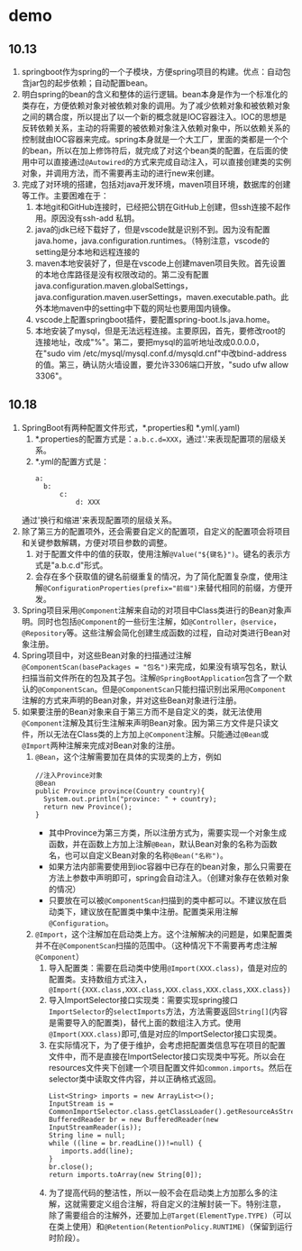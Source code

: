 # demo
## 10.13
1. springboot作为spring的一个子模块，方便spring项目的构建。优点：自动包含jar包的起步依赖；自动配置bean。
2. 明白spring的bean的含义和整体的运行逻辑。bean本身是作为一个标准化的类存在，方便依赖对象对被依赖对象的调用。为了减少依赖对象和被依赖对象之间的耦合度，所以提出了以一个新的概念就是IOC容器注入。IOC的思想是反转依赖关系，主动的将需要的被依赖对象注入依赖对象中，所以依赖关系的控制就由IOC容器来完成。spring本身就是一个大工厂，里面的类都是一个个的bean，所以在加上修饰符后，就完成了对这个bean类的配置，在后面的使用中可以直接通过`@Autowired`的方式来完成自动注入，可以直接创建类的实例对象，并调用方法，而不需要再主动的进行new来创建。
3. 完成了对环境的搭建，包括对java开发环境，maven项目环境，数据库的创建等工作。主要困难在于：
   1. 本地git和GitHub连接时，已经把公钥在GitHub上创建，但ssh连接不起作用。原因没有ssh-add 私钥。
   2. java的jdk已经下载好了，但是vscode就是识别不到。因为没有配置java.home，java.configuration.runtimes。（特别注意，vscode的setting是分本地和远程连接的
   3. maven本地安装好了，但是在vscode上创建maven项目失败。首先设置的本地仓库路径是没有权限改动的。第二没有配置java.configuration.maven.globalSettings，java.configuration.maven.userSettings，maven.executable.path。此外本地maven中的setting中下载的网址也要用国内镜像。
   4. vscode上配置springboot插件，要配置spring-boot.ls.java.home。
   5. 本地安装了mysql，但是无法远程连接。主要原因，首先，要修改root的连接地址，改成"%"。第二，要把mysql的监听地址改成0.0.0.0，在"sudo vim /etc/mysql/mysql.conf.d/mysqld.cnf"中改bind-address的值。第三，确认防火墙设置，要允许3306端口开放，"sudo ufw allow 3306"。


## 10.18
1. SpringBoot有两种配置文件形式，*.properties和 *.yml(.yaml)
   1. *.properties的配置方式是：`a.b.c.d=XXX`，通过'.'来表现配置项的层级关系。
   2. *.yml的配置方式是：
      ```
      a:
      	b:
      		c:
      			d: XXX
      ```
     通过'换行和缩进'来表现配置项的层级关系。
2. 除了第三方的配置项外，还会需要自定义的配置项，自定义的配置项会将项目和关键参数解耦，方便对项目参数的调整。
   1. 对于配置文件中的值的获取，使用注解`@Value("${键名}")`。键名的表示方式是"a.b.c.d"形式。
   2. 会存在多个获取值的键名前缀重复的情况，为了简化配置复杂度，使用注解`@ConfigurationProperties(prefix="前缀")`来替代相同的前缀，方便开发。
3. Spring项目采用`@Component`注解来自动的对项目中Class类进行的Bean对象声明。同时也包括`@Component`的一些衍生注解，如`@Controller`，`@service`，`@Repository`等。这些注解会简化创建生成函数的过程，自动对类进行Bean对象注册。
4. Spring项目中，对这些Bean对象的扫描通过注解`@ComponentScan(basePackages = "包名")`来完成，如果没有填写包名，默认扫描当前文件所在的包及其子包。注解`@SpringBootApplication`包含了一个默认的`@ComponentScan`。但是`@ComponentScan`只能扫描识别出采用`@Component`注解的方式来声明的Bean对象，并对这些Bean对象进行注册。
5. 如果要注册的Bean对象来自于第三方而不是自定义的类，就无法使用`@Component`注解及其衍生注解来声明Bean对象。因为第三方文件是只读文件，所以无法在Class类的上方加上`@Component`注解。只能通过`@Bean`或`@Import`两种注解来完成对Bean对象的注册。
   1. `@Bean`，这个注解需要加在具体的实现类的上方，例如
      ```
      //注入Province对象
      @Bean
      public Province province(Country country){
      	System.out.println("province: " + country);
      	return new Province();
      }
      ```
      * 其中Province为第三方类，所以注册方式为，需要实现一个对象生成函数，并在函数上方加上注解`@Bean`，默认Bean对象的名称为函数名，也可以自定义Bean对象的名称`@Bean("名称")`。<br>
      * 如果方法内部需要使用到ioc容器中已存在的bean对象，那么只需要在方法上参数中声明即可，spring会自动注入。（创建对象存在依赖对象的情况）<br>
      * 只要放在可以被`@ComponentScan`扫描到的类中都可以。不建议放在启动类下，建议放在配置类中集中注册。配置类采用注解`@Configuration`。
   2. `@Import`，这个注解加在启动类上方。这个注解解决的问题是，如果配置类并不在`@ComponentScan`扫描的范围中。（这种情况下不需要再考虑注解`@Component`）
      1. 导入配置类：需要在启动类中使用`@Import(XXX.class)`，值是对应的配置类。支持数组方式注入，`@Import({XXX.class,XXX.class,XXX.class,XXX.class,XXX.class})`
      2. 导入ImportSelector接口实现类：需要实现spring接口`ImportSelector`的`selectImports`方法，方法需要返回`String[]`(内容是需要导入的配置类)，替代上面的数组注入方式。使用`@Import(XXX.class)`即可,值是对应的ImportSelector接口实现类。
      3. 在实际情况下，为了便于维护，会考虑把配置类信息写在项目的配置文件中，而不是直接在ImportSelector接口实现类中写死。所以会在resources文件夹下创建一个项目配置文件如`common.imports`。然后在selector类中读取文件内容，并以正确格式返回。
         ```
         List<String> imports = new ArrayList<>();
         InputStream is = CommonImportSelector.class.getClassLoader().getResourceAsStream("common.imports");
         BufferedReader br = new BufferedReader(new InputStreamReader(is));
         String line = null;
         while ((line = br.readLine())!=null) {
            imports.add(line);
         }
         br.close();
         return imports.toArray(new String[0]);
         ```
      4. 为了提高代码的整洁性，所以一般不会在启动类上方加那么多的注解，这就需要定义组合注解，将自定义的注解封装一下。特别注意，除了需要组合的注解外，还要加上`@Target(ElementType.TYPE)`（可以在类上使用）和`@Retention(RetentionPolicy.RUNTIME)`（保留到运行时阶段）。
